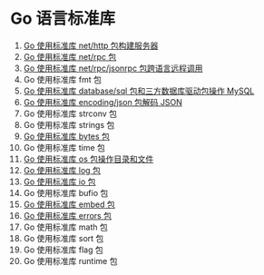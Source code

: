 # Go 语言标准库
1. [Go 使用标准库 net/http 包构建服务器](https://mp.weixin.qq.com/s/gsv3zW0HQaGMSxH9CtjiFA)
2. [Go 使用标准库 net/rpc 包](https://mp.weixin.qq.com/s/IospmGnkC-y9ddJx_9JGzg)
3. [Go 使用标准库 net/rpc/jsonrpc 包跨语言远程调用](https://mp.weixin.qq.com/s/Zhg5FBgB6XPC37kA0GcgKg)
4. Go 使用标准库 fmt 包
5. [Go 使用标准库 database/sql 包和三方数据库驱动包操作 MySQL](https://mp.weixin.qq.com/s/JEWaU7DTkNllxK28BKvFUA)
6. [Go 使用标准库 encoding/json 包解码 JSON](https://mp.weixin.qq.com/s/OyPlXss8L6zSb0HGIydbrw)
7. Go 使用标准库 strconv 包
8. Go 使用标准库 strings 包
9. [Go 使用标准库 bytes 包](https://mp.weixin.qq.com/s/EP-QmnwJVWVmpTbPfUnJ2g)
10. Go 使用标准库 time 包
11. [Go 使用标准库 os 包操作目录和文件](https://mp.weixin.qq.com/s/P_NRcm9LrMuKTWBnoeKP9A)
12. [Go 使用标准库 log 包](https://mp.weixin.qq.com/s/_R-xcuyHOc_iCx2Bd_pA5w)
13. [Go 使用标准库 io 包](https://mp.weixin.qq.com/s/ApHdIvEcki4LxLheBoB2ew)
14. Go 使用标准库 bufio 包
15. [Go 使用标准库 embed 包](https://mp.weixin.qq.com/s/AO0i9olKZlQ4gtxF3Gr1gA)
16. [Go 使用标准库 errors 包](https://mp.weixin.qq.com/s/DUvLkO5tLUCOp2IeVjgbeg)    
17. Go 使用标准库 math 包
18. Go 使用标准库 sort 包
19. Go 使用标准库 flag 包
20. Go 使用标准库 runtime 包
